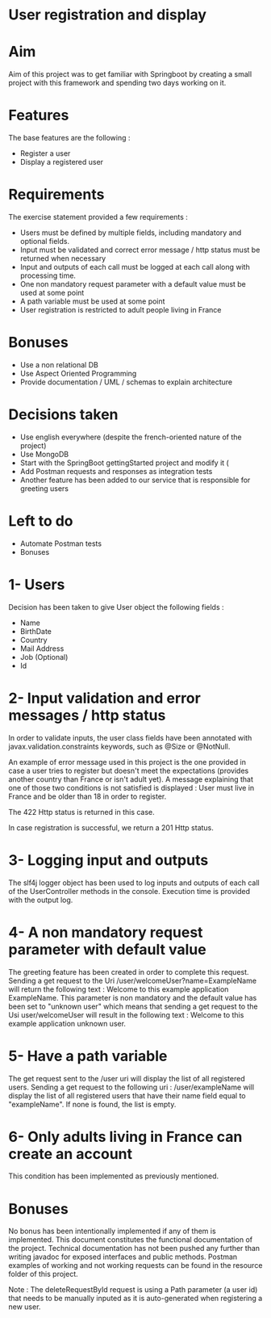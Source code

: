 # User registration and display

# Aim

Aim of this project was to get familiar with Springboot by creating a small project with this framework and spending two days working on it.

# Features

The base features are the following :

* Register a user
* Display a registered user

# Requirements

The exercise statement provided a few requirements :

* Users must be defined by multiple fields, including mandatory and optional fields.
* Input must be validated and correct error message / http status must be returned when necessary
* Input and outputs of each call must be logged at each call along with processing time.
* One non mandatory request parameter with a default value must be used at some point
* A path variable must be used at some point
* User registration is restricted to adult people living in France

# Bonuses

* Use a non relational DB
* Use Aspect Oriented Programming
* Provide documentation / UML / schemas to explain architecture

# Decisions taken

* Use english everywhere (despite the french-oriented nature of the project) 
* Use MongoDB
* Start with the SpringBoot gettingStarted project and modify it (
* Add Postman requests and responses as integration tests
* Another feature has been added to our service that is responsible for greeting users

# Left to do

* Automate Postman tests
* Bonuses

# 1- Users

Decision has been taken to give User object the following fields : 

* Name
* BirthDate
* Country
* Mail Address
* Job (Optional)
* Id

# 2- Input validation and error messages / http status

In order to validate inputs, the user class fields have been annotated with javax.validation.constraints keywords, such as @Size or @NotNull.

An example of error message used in this project is the one provided in case a user tries to register but doesn't meet the expectations (provides another country than France or isn't adult yet). A message explaining that one of those two conditions is not satisfied is displayed :
User must live in France and be older than 18 in order to register.

The 422 Http status is returned in this case.

In case registration is successful, we return a 201 Http status.

# 3- Logging input and outputs

The slf4j logger object has been used to log inputs and outputs of each call of the UserController methods in the console. Execution time is provided with the output log.

# 4- A non mandatory request parameter with default value

The greeting feature has been created in order to complete this request.
Sending a get request to the Uri /user/welcomeUser?name=ExampleName will return the following text : Welcome to this example application ExampleName.
This parameter is non mandatory and the default value has been set to "unknown user" which means that sending a get request to the Usi user/welcomeUser will result in the following text : Welcome to this example application unknown user.

# 5- Have a path variable

The get request sent to the /user uri will display the list of all registered users. Sending a get request to the following uri : /user/exampleName will display the list of all registered users that have their name field equal to "exampleName". If none is found, the list is empty.

# 6- Only adults living in France can create an account

This condition has been implemented as previously mentioned.

# Bonuses

No bonus has been intentionally implemented if any of them is implemented.
This document constitutes the functional documentation of the project.
Technical documentation has not been pushed any further than writing javadoc for exposed interfaces and public methods.
Postman examples of working and not working requests can be found in the resource folder of this project.

Note : The deleteRequestById request is using a Path parameter (a user id) that needs to be manually inputed as it is auto-generated when registering a new user.